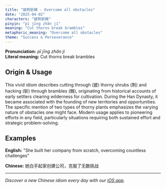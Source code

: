 ```yaml
---
title: "披荆斩棘 - Overcome all obstacles"
date: "2025-04-02"
characters: "披荆斩棘"
pinyin: "pī jīng zhǎn jí"
meaning: "Cut thorns break brambles"
metaphoric_meaning: "Overcome all obstacles"
theme: "Success & Perseverance"
---
```


**Pronunciation:** *pī jīng zhǎn jí*  
**Literal meaning:** Cut thorns break brambles

## Origin & Usage

This vivid idiom describes cutting through (披) thorny shrubs (荆) and hacking (斩) through brambles (棘), originating from historical accounts of early settlers clearing wilderness for cultivation. During the Han Dynasty, it became associated with the founding of new territories and opportunities. The specific mention of two types of thorny plants emphasizes the varying nature of obstacles one might face. Modern usage applies to pioneering efforts in any field, particularly situations requiring both sustained effort and strategic problem-solving.

## Examples

**English:** "She built her company from scratch, overcoming countless challenges"

**Chinese:** 她白手起家创建公司，克服了无数挑战

---

*Discover a new Chinese idiom every day with our [iOS app](https://apps.apple.com/us/app/daily-chinese-idioms/id6740611324).*
